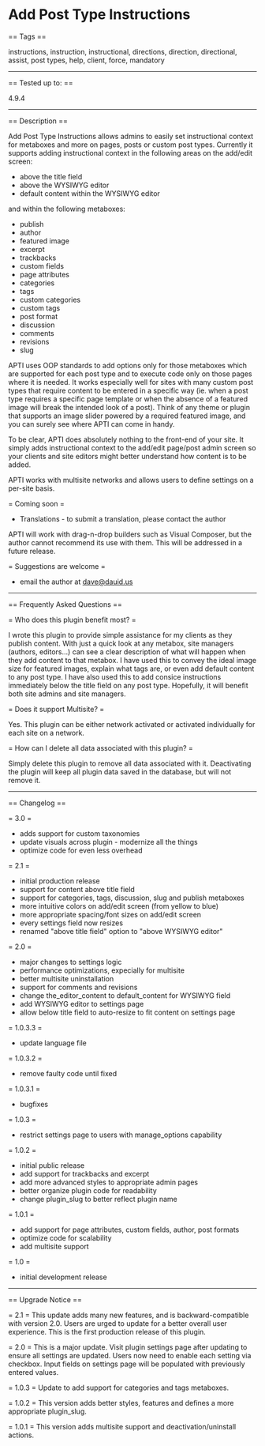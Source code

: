 Add Post Type Instructions
============================

== Tags ==

instructions, instruction, instructional, directions, direction, directional, assist, post types, help, client, force, mandatory

** **

== Tested up to: ==

4.9.4

** **

== Description ==

Add Post Type Instructions allows admins to easily set instructional context for metaboxes and more on pages, posts or custom post types.  Currently it supports adding instructional context in the following areas on the add/edit screen:
* above the title field
* above the WYSIWYG editor
* default content within the WYSIWYG editor

and within the following metaboxes:
* publish
* author
* featured image
* excerpt
* trackbacks
* custom fields
* page attributes
* categories
* tags
* custom categories
* custom tags
* post format
* discussion
* comments
* revisions
* slug

APTI uses OOP standards to add options only for those metaboxes which are supported for each post type and to execute code only on those pages where it is needed.  It works especially well for sites with many custom post types that require content to be entered in a specific way (ie. when a post type requires a specific page template or when the absence of a featured image will break the intended look of a post).  Think of any theme or plugin that supports an image slider powered by a required featured image, and you can surely see where APTI can come in handy.

To be clear, APTI does absolutely nothing to the front-end of your site.  It simply adds instructional context to the add/edit page/post admin screen so your clients and site editors might better understand how content is to be added.

APTI works with multisite networks and allows users to define settings on a per-site basis.

= Coming soon =
* Translations - to submit a translation, please contact the author

APTI will work with drag-n-drop builders such as Visual Composer, but the author cannot recommend its use with them.  This will be addressed in a future release.

= Suggestions are welcome =
* email the author at dave@dauid.us

** **

== Frequently Asked Questions ==

= Who does this plugin benefit most? =

I wrote this plugin to provide simple assistance for my clients as they publish content.  With just a quick look at any metabox, site managers (authors, editors...) can see a clear description of what will happen when they add content to that metabox.  I have used this to convey the ideal image size for featured images, explain what tags are, or even add default content to any post type.  I have also used this to add consice instructions immediately below the title field on any post type.  Hopefully, it will benefit both site admins and site managers.

= Does it support Multisite? =

Yes.  This plugin can be either network activated or activated individually for each site on a network.

= How can I delete all data associated with this plugin? =

Simply delete this plugin to remove all data associated with it.  Deactivating the plugin will keep all plugin data saved in the database, but will not remove it.

** **

== Changelog ==

= 3.0 =
* adds support for custom taxonomies
* update visuals across plugin - modernize all the things
* optimize code for even less overhead

= 2.1 =
* initial production release
* support for content above title field
* support for categories, tags, discussion, slug and publish metaboxes
* more intuitive colors on add/edit screen (from yellow to blue)
* more appropriate spacing/font sizes on add/edit screen
* every settings field now resizes
* renamed "above title field" option to "above WYSIWYG editor"

= 2.0 =
* major changes to settings logic
* performance optimizations, expecially for multisite
* better multisite uninstallation
* support for comments and revisions
* change the_editor_content to default_content for WYSIWYG field
* add WYSIWYG editor to settings page
* allow below title field to auto-resize to fit content on settings page

= 1.0.3.3 =
* update language file

= 1.0.3.2 =
* remove faulty code until fixed

= 1.0.3.1 =
* bugfixes

= 1.0.3 =
* restrict settings page to users with manage_options capability

= 1.0.2 =
* initial public release
* add support for trackbacks and excerpt
* add more advanced styles to appropriate admin pages
* better organize plugin code for readability
* change plugin_slug to better reflect plugin name

= 1.0.1 =
* add support for page attributes, custom fields, author, post formats
* optimize code for scalability
* add multisite support

= 1.0 =
* initial development release

** **

== Upgrade Notice ==

= 2.1 =
This update adds many new features, and is backward-compatible with version 2.0.  Users are urged to update for a better overall user experience.  This is the first production release of this plugin.

= 2.0 =
This is a major update. Visit plugin settings page after updating to ensure all settings are updated. Users now need to enable each setting via checkbox. Input fields on settings page will be populated with previously entered values.

= 1.0.3 =
Update to add support for categories and tags metaboxes.

= 1.0.2 =
This version adds better styles, features and defines a more appropriate plugin_slug.

= 1.0.1 =
This version adds multisite support and deactivation/uninstall actions.

